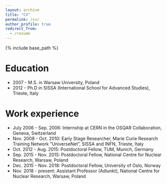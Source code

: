 ```yaml
---
layout: archive
title: "CV"
permalink: /cv/
author_profile: true
redirect_from:
  - /resume
---
```


{% include base_path %}

Education
======
* 2007 - M.S. in Warsaw University, Poland
* 2012 - Ph.D in SISSA (International School for Advanced Studies), Trieste, Italy


Work experience
======
* July 2006 - Sep. 2006: Internship at CERN in the OSQAR Collaboration, Geneva, Switzerland
* Nov. 2008 - Oct. 2010: Early Stage Researcher, Marie Curie Research Training Network ”UniverseNet”, SISSA and INFN, Trieste, Italy
* Oct. 2012 - Aug. 2015: Postdoctoral Fellow, TUM, Munich, Germany
* Sep. 2015 - Nov. 2015: Postdoctoral Fellow, National Centre for Nuclear Research, Warsaw, Poland
* Dec. 2015 - Nov. 2018: Postdoctoral Fellow, University of Oslo, Norway
* Nov. 2018 - present: Assistant Professor (Adiunkt), National Centre for Nuclear Research, Warsaw, Poland
